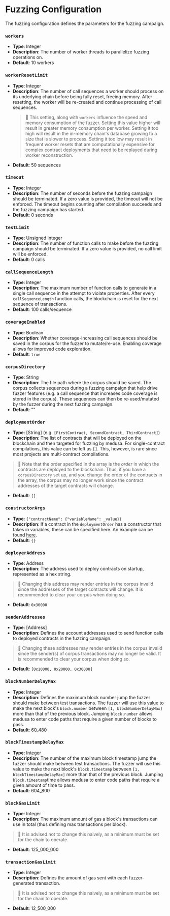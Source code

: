 # Fuzzing Configuration

The fuzzing configuration defines the parameters for the fuzzing campaign.

### `workers`
- **Type**: Integer
- **Description**: The number of worker threads to parallelize fuzzing operations on.
- **Default**: 10 workers

### `workerResetLimit`
- **Type**: Integer
- **Description**: The number of call sequences a worker should process on its underlying chain before being fully reset,
freeing memory. After resetting, the worker will be re-created and continue processing of call sequences.
  > 🚩 This setting, along with `workers` influence the speed and memory consumption of the fuzzer. Setting this value 
  > higher will result in greater memory consumption per worker. Setting it too high will result in the in-memory 
  > chain's database growing to a size that is slower to process. Setting it too low may result in frequent worker resets
  > that are computationally expensive for complex contract deployments that need to be replayed during worker reconstruction.
- **Default**: 50 sequences

### `timeout`
- **Type**: Integer
- **Description**: The number of seconds before the fuzzing campaign should be terminated. If a zero value is provided,
the timeout will not be enforced. The timeout begins counting after compilation succeeds and the fuzzing campaign has started.
- **Default**: 0 seconds

### `testLimit`
- **Type**: Unsigned Integer
- **Description**: The number of function calls to make before the fuzzing campaign should be terminated. If a zero value
is provided, no call limit will be enforced.
- **Default**: 0 calls

### `callSequenceLength`
- **Type**: Integer
- **Description**: The maximum number of function calls to generate in a single call sequence in the attempt to violate 
properties. After every `callSequenceLength` function calls, the blockchain is reset for the next sequence of transactions.
- **Default**: 100 calls/sequence

### `coverageEnabled`
- **Type**: Boolean
- **Description**: Whether coverage-increasing call sequences should be saved in the corpus for the fuzzer to mutate/re-use.
Enabling coverage allows for improved code exploration.
- **Default**: `true`

### `corpusDirectory`
- **Type**: String
- **Description**: The file path where the corpus should be saved. The corpus collects sequences during a fuzzing campaign
that help drive fuzzer features (e.g. a call sequence that increases code coverage is stored in the corpus). These sequences
can then be re-used/mutated by the fuzzer during the next fuzzing campaign.
- **Default**: ""

### `deploymentOrder`
- **Type**: [String] (e.g. `[FirstContract, SecondContract, ThirdContract]`)
- **Description**: The list of contracts that will be deployed on the blockchain and then targeted for fuzzing by medusa.
For single-contract compilations, this value can be left as `[]`. This, however, is rare since most projects are multi-contract compilations. 
> 🚩 Note that the order specified in the array is the _order_ in which the contracts are deployed to the blockchain. 
> Thus, if you have a `corpusDirectory` set up, and you change the order of the contracts in the array, the corpus may no
> longer work since the contract addresses of the target contracts will change.
- **Default**: `[]`

### `constructorArgs`
- **Type**: `{"contractName": {"variableName": _value}}`
- **Description**: If a contract in the `deploymentOrder` has a constructor that takes in variables, these can be specified here. 
An example can be found [here](TODO).
- **Default**: `{}`

### `deployerAddress`
- **Type**: Address
- **Description**: The address used to deploy contracts on startup, represented as a hex string.
> 🚩 Changing this address may render entries in the corpus invalid since the addresses of the target contracts will change.
> It is recommended to clear your corpus when doing so.
- **Default**: `0x30000`

### `senderAddresses`
- **Type**: [Address]
- **Description**: Defines the account addresses used to send function calls to deployed contracts in the fuzzing campaign.
> 🚩 Changing these addresses may render entries in the corpus invalid since the sender(s) of corpus transactions may no
> longer be valid. It is recommended to clear your corpus when doing so.
- **Default**: `[0x10000, 0x20000, 0x30000]`

### `blockNumberDelayMax`
- **Type**: Integer
- **Description**: Defines the maximum block number jump the fuzzer should make between test transactions. The fuzzer 
will use this value to make the next block's `block.number` between `[1, blockNumberDelayMax]` more than that of the previous
block. Jumping `block.number` allows medusa to enter code paths that require a given number of blocks to pass.
- **Default**: 60_480

### `blockTimestampDelayMax`
- **Type**: Integer
- **Description**: The number of the maximum block timestamp jump the fuzzer should make between test transactions. 
The fuzzer will use this value to make the next block's `block.timestamp` between `[1, blockTimestampDelayMax]` more 
than that of the previous block. Jumping `block.timestamp`time allows medusa to enter code paths that require a given amount of time to pass.
- **Default**: 604_800

### `blockGasLimit`
- **Type**: Integer
- **Description**: The maximum amount of gas a block's transactions can use in total (thus defining max transactions per block).
> 🚩 It is advised not to change this naively, as a minimum must be set for the chain to operate.
- **Default**: 125_000_000

### `transactionGasLimit`
- **Type**: Integer
- **Description**: Defines the amount of gas sent with each fuzzer-generated transaction.
> 🚩 It is advised not to change this naively, as a minimum must be set for the chain to operate.
- **Default**: 12_500_000
